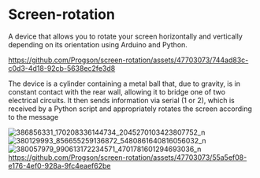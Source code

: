 # Screen-rotation
A device that allows you to rotate your screen horizontally and vertically depending on its orientation using Arduino and Python.

https://github.com/Progson/screen-rotation/assets/47703073/744ad83c-c0d3-4d18-92cb-5638ec2fe3d8

The device is a cylinder containing a metal ball that, due to gravity, is in constant contact with the rear wall, allowing it to bridge one of two electrical circuits. It then sends information via serial (1 or 2), which is received by a Python script and appropriately rotates the screen according to the message

![386856331_170208336144734_2045270103423807752_n](https://github.com/Progson/screen-rotation/assets/47703073/bea87880-40d4-42a3-a924-f062151163f3)
![380129993_856655259136872_5480861640816056032_n](https://github.com/Progson/screen-rotation/assets/47703073/67f28788-f62f-4d83-ab43-894c3f4054f2)
![380057979_990613172234571_4701781601294693036_n](https://github.com/Progson/screen-rotation/assets/47703073/3affb414-0945-4c6a-ae3f-82d72366e097)
https://github.com/Progson/screen-rotation/assets/47703073/55a5ef08-e176-4ef0-928a-9fc4eaef62be

